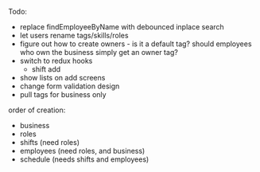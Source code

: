 Todo:
- replace findEmployeeByName with debounced inplace search
- let users rename tags/skills/roles
- figure out how to create owners - is it a default tag? should employees who own the business simply get an owner tag?
- switch to redux hooks
    - shift add
- show lists on add screens
- change form validation design
- pull tags for business only

order of creation:
- business
- roles
- shifts (need roles)
- employees (need roles, and business)
- schedule (needs shifts and employees)